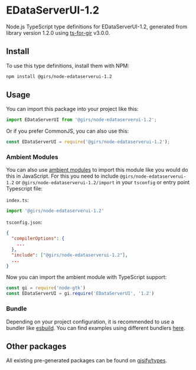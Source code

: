 
# EDataServerUI-1.2

Node.js TypeScript type definitions for EDataServerUI-1.2, generated from library version 1.2.0 using [ts-for-gir](https://github.com/gjsify/ts-for-gir) v3.0.0.


## Install

To use this type definitions, install them with NPM:
```bash
npm install @girs/node-edataserverui-1.2
```

## Usage

You can import this package into your project like this:
```ts
import EDataServerUI from '@girs/node-edataserverui-1.2';
```

Or if you prefer CommonJS, you can also use this:
```ts
const EDataServerUI = require('@girs/node-edataserverui-1.2');
```

### Ambient Modules

You can also use [ambient modules](https://github.com/gjsify/ts-for-gir/tree/main/packages/cli#ambient-modules) to import this module like you would do this in JavaScript.
For this you need to include `@girs/node-edataserverui-1.2` or `@girs/node-edataserverui-1.2/import` in your `tsconfig` or entry point Typescript file:

`index.ts`:
```ts
import '@girs/node-edataserverui-1.2'
```

`tsconfig.json`:
```json
{
  "compilerOptions": {
    ...
  },
  "include": ["@girs/node-edataserverui-1.2"],
  ...
}
```

Now you can import the ambient module with TypeScript support: 

```ts
const gi = require('node-gtk')
const EDataServerUI = gi.require('EDataServerUI', '1.2')
```


### Bundle

Depending on your project configuration, it is recommended to use a bundler like [esbuild](https://esbuild.github.io/). You can find examples using different bundlers [here](https://github.com/gjsify/ts-for-gir/tree/main/examples).

## Other packages

All existing pre-generated packages can be found on [gjsify/types](https://github.com/gjsify/types).

